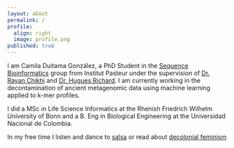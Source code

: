 ```yaml
---
layout: about
permalink: /
profile:
  align: right
  image: profile.png
published: true
---
```


I am Camila Duitama González, a PhD Student in the [Sequence Bioinformatics](https://research.pasteur.fr/en/team/sequence-bioinformatics/) group from Institut Pasteur under the supervision of [Dr. Rayan Chikhi]() and [Dr. Hugues Richard](http://www.lgm.upmc.fr/hrichard/). I am currently working in the decontamination of ancient metagenomic data using machine learning applied to k-mer profiles.

I did a MSc in Life Science Informatics at the Rhenish Friedrich Wilhelm University of Bonn and a B. Eng in Biological Engineering at the Universidad Nacional de Colombia.

In my free time I listen and dance to [salsa](http://latinastereo.com) or read about [decolonial feminism](https://masp.org.br/uploads/temp/temp-vqwSWUGgIDVZXgPEXbvU.pdf)
